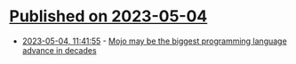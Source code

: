 # [Published on 2023-05-04](index.md)

* [2023-05-04, 11:41:55](https://lobste.rs/s/chys3o/mojo_may_be_biggest_programming_language) - [Mojo may be the biggest programming language advance in decades](https://www.fast.ai/posts/2023-05-03-mojo-launch.html)
